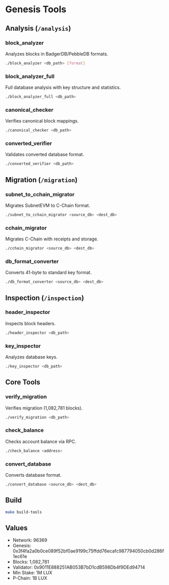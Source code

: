 # Genesis Tools

## Analysis (`/analysis`)

### block_analyzer
Analyzes blocks in BadgerDB/PebbleDB formats.
```bash
./block_analyzer <db_path> [format]
```

### block_analyzer_full
Full database analysis with key structure and statistics.
```bash
./block_analyzer_full <db_path>
```

### canonical_checker
Verifies canonical block mappings.
```bash
./canonical_checker <db_path>
```

### converted_verifier
Validates converted database format.
```bash
./converted_verifier <db_path>
```

## Migration (`/migration`)

### subnet_to_cchain_migrator
Migrates SubnetEVM to C-Chain format.
```bash
./subnet_to_cchain_migrator <source_db> <dest_db>
```

### cchain_migrator
Migrates C-Chain with receipts and storage.
```bash
./cchain_migrator <source_db> <dest_db>
```

### db_format_converter
Converts 41-byte to standard key format.
```bash
./db_format_converter <source_db> <dest_db>
```

## Inspection (`/inspection`)

### header_inspector
Inspects block headers.
```bash
./header_inspector <db_path>
```

### key_inspector
Analyzes database keys.
```bash
./key_inspector <db_path>
```

## Core Tools

### verify_migration
Verifies migration (1,082,781 blocks).
```bash
./verify_migration <db_path>
```

### check_balance
Checks account balance via RPC.
```bash
./check_balance <address>
```

### convert_database
Converts database format.
```bash
./convert_database <source_db> <dest_db>
```

## Build

```bash
make build-tools
```

## Values

- Network: 96369
- Genesis: 0x3f4fa2a0b0ce089f52bf0ae9199c75ffdd76ecafc987794050cb0d286f1ec61e
- Blocks: 1,082,781
- Validator: 0x9011E888251AB053B7bD1cdB598Db4f9DEd94714
- Min Stake: 1M LUX
- P-Chain: 1B LUX